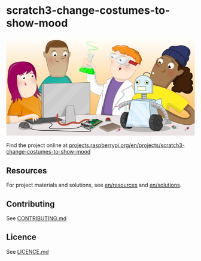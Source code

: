 # scratch3-change-costumes-to-show-mood

![scratch3-change-costumes-to-show-mood](banner.png)

Find the project online at [projects.raspberrypi.org/en/projects/scratch3-change-costumes-to-show-mood](https://projects.raspberrypi.org/en/projects/scratch3-change-costumes-to-show-mood)

## Resources
For project materials and solutions, see [en/resources](https://github.com/raspberrypilearning/scratch3-change-costumes-to-show-mood/tree/master/en/resources) and [en/solutions](https://github.com/raspberrypilearning/scratch3-change-costumes-to-show-mood/tree/master/en/solutions).

## Contributing
See [CONTRIBUTING.md](CONTRIBUTING.md)

## Licence
 See [LICENCE.md](LICENCE.md)
